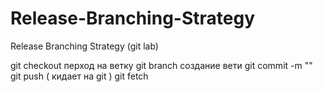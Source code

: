 # Release-Branching-Strategy
Release Branching Strategy (git lab)


git checkout перход на ветку 
git branch создание вети 
git commit -m "" 
git push ( кидает на  git )
git fetch





